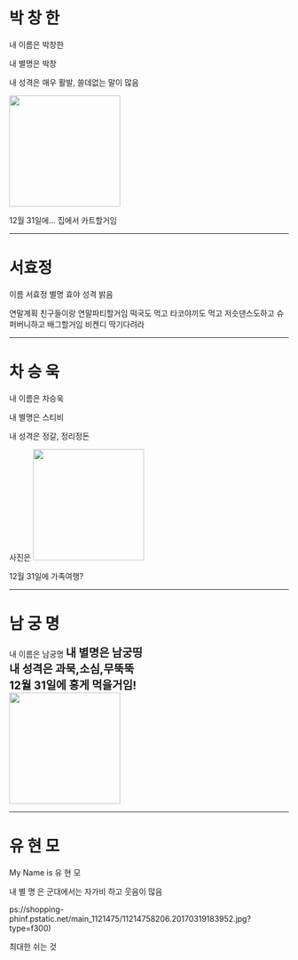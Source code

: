 ﻿# 박 창 한
내 이름은 박창한

내 별명은 박창

내 성격은 매우 활발, 쓸데없는 말이 많음

<img src = "http://www.mycoffeestory.co.kr/xe/files/attach/images/209/429/d821ed326396ae742f3884bdb2ed8d38.jpg" width="200px" height="200px">

12월 31일에... 집에서 카트할거임

---
# 서효정
이름	서효정
별명	효야
성격	밝음

연말계획	친구들이랑 연말파티할거임
	떡국도 먹고
	타코야끼도 먹고
	저슷댄스도하고
	슈퍼버니하고
	배그할거임
	비켄디 딱기다려라

---
# 차 승 욱
내 이름은 차승욱

내 별명은 스티비

내 성격은 정갈, 정리정돈

사진은
<img src = "https://www.fikardoswines.com.cy/wp-content/uploads/2017/01/Cyprus_wine_harvest_2016_chardonnay-1.jpg" width="200px" height="200px">

12월 31일에 가족여행?

---
# 남 궁 명
내 이름은 남궁명
<span style="font-size:20px; font-weight:bold">내 별명은 남궁띵</span><br>
<span style="font-size:20px; font-weight:bold">내 성격은 과묵,소심,무뚝뚝</span><br>
<span style="font-size:20px; font-weight:bold">12월 31일에 홍게 먹을거임!</span><br>
<img src="https://scontent-icn1-1.xx.fbcdn.net/v/t1.0-9/17554261_1131974856929209_8761835195175211739_n.jpg?_nc_cat=110&_nc_ht=scontent-icn1-1.xx&oh=085eb92ff50ccf0aac1e757bded896b4&oe=5CD103DD" width="200px" height="200px">

---
# 유 현 모

My Name is 유 현 모

내 별 명 은 군대에서는 자가비
하고 웃음이 많음

ps://shopping-phinf.pstatic.net/main_1121475/11214758206.20170319183952.jpg?type=f300)

  최대한 쉬는 것


